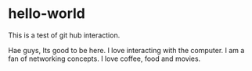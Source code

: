 # hello-world
This is a test of git hub interaction.


Hae guys,
Its good to be here. I love interacting with the computer. 
I am a fan of networking concepts. 
I love coffee, food and movies.
